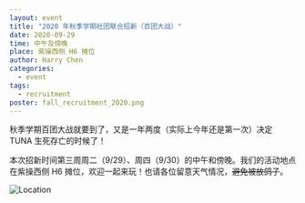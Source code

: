 ```yaml
---
layout: event
title: "2020 年秋季学期社团联合招新（百团大战）"
date: 2020-09-29
time: 中午及傍晚
place: 紫操西侧 H6 摊位
author: Harry Chen
categories:
  - event
tags:
  - recruitment
poster: fall_recruitment_2020.png
---
```


秋季学期百团大战就要到了，又是一年两度（实际上今年还是第一次）决定 TUNA 生死存亡的时候了！

本次招新时间第三周周二（9/29）、周四（9/30）的中午和傍晚。我们的活动地点在紫操西侧 H6 摊位，欢迎一起来玩！也请各位留意天气情况，<del>避免被放鸽子</del>。

<!--more-->

![Location](/assets/img/events/fall_recruitment_2020.png)
